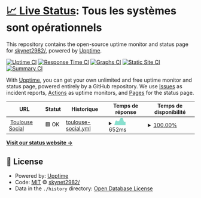 # [📈 Live Status](https://skynet2982/.github.io/toulouse-social-uptime): <!--live status--> **Tous les systèmes sont opérationnels**

This repository contains the open-source uptime monitor and status page for [skynet2982/](https://skynet2982/.github.io/toulouse-social-uptime), powered by [Upptime](https://github.com/upptime/upptime).

[![Uptime CI](https://github.com/skynet2982//toulouse-social-uptime/workflows/Uptime%20CI/badge.svg)](https://github.com/skynet2982//toulouse-social-uptime/actions?query=workflow%3A%22Uptime+CI%22)
[![Response Time CI](https://github.com/skynet2982//toulouse-social-uptime/workflows/Response%20Time%20CI/badge.svg)](https://github.com/skynet2982//toulouse-social-uptime/actions?query=workflow%3A%22Response+Time+CI%22)
[![Graphs CI](https://github.com/skynet2982//toulouse-social-uptime/workflows/Graphs%20CI/badge.svg)](https://github.com/skynet2982//toulouse-social-uptime/actions?query=workflow%3A%22Graphs+CI%22)
[![Static Site CI](https://github.com/skynet2982//toulouse-social-uptime/workflows/Static%20Site%20CI/badge.svg)](https://github.com/skynet2982//toulouse-social-uptime/actions?query=workflow%3A%22Static+Site+CI%22)
[![Summary CI](https://github.com/skynet2982//toulouse-social-uptime/workflows/Summary%20CI/badge.svg)](https://github.com/skynet2982//toulouse-social-uptime/actions?query=workflow%3A%22Summary+CI%22)

With [Upptime](https://upptime.js.org), you can get your own unlimited and free uptime monitor and status page, powered entirely by a GitHub repository. We use [Issues](https://github.com/skynet2982//toulouse-social-uptime/issues) as incident reports, [Actions](https://github.com/skynet2982//toulouse-social-uptime/actions) as uptime monitors, and [Pages](https://skynet2982/.github.io/toulouse-social-uptime) for the status page.

<!--start: status pages-->
<!-- This summary is generated by Upptime (https://github.com/upptime/upptime) -->
<!-- Do not edit this manually, your changes will be overwritten -->
<!-- prettier-ignore -->
| URL | Statut | Historique | Temps de réponse | Temps de disponibilité |
| --- | ------ | ------- | ------------- | ------ |
| <img alt="" src="https://icons.duckduckgo.com/ip3/toulouse.social.ico" height="13"> [Toulouse Social](https://toulouse.social) | 🟩 OK | [toulouse-social.yml](https://github.com/skynet2982/toulouse.social-uptime/commits/HEAD/history/toulouse-social.yml) | <details><summary><img alt="Graphique du temps de réponse" src="./graphs/toulouse-social/response-time-week.png" height="20"> 652ms</summary><br><a href="https://uptime.toulouse.social/history/toulouse-social"><img alt="Temps de réponse 727" src="https://img.shields.io/endpoint?url=https%3A%2F%2Fraw.githubusercontent.com%2Fskynet2982%2Ftoulouse.social-uptime%2FHEAD%2Fapi%2Ftoulouse-social%2Fresponse-time.json"></a><br><a href="https://uptime.toulouse.social/history/toulouse-social"><img alt="Temps de réponse sur 24 heures 427" src="https://img.shields.io/endpoint?url=https%3A%2F%2Fraw.githubusercontent.com%2Fskynet2982%2Ftoulouse.social-uptime%2FHEAD%2Fapi%2Ftoulouse-social%2Fresponse-time-day.json"></a><br><a href="https://uptime.toulouse.social/history/toulouse-social"><img alt="Temps de réponse sur 7 jours 652" src="https://img.shields.io/endpoint?url=https%3A%2F%2Fraw.githubusercontent.com%2Fskynet2982%2Ftoulouse.social-uptime%2FHEAD%2Fapi%2Ftoulouse-social%2Fresponse-time-week.json"></a><br><a href="https://uptime.toulouse.social/history/toulouse-social"><img alt="Temps de réponse sur 30 jours 727" src="https://img.shields.io/endpoint?url=https%3A%2F%2Fraw.githubusercontent.com%2Fskynet2982%2Ftoulouse.social-uptime%2FHEAD%2Fapi%2Ftoulouse-social%2Fresponse-time-month.json"></a><br><a href="https://uptime.toulouse.social/history/toulouse-social"><img alt="délai de réponse sur 1 an 727" src="https://img.shields.io/endpoint?url=https%3A%2F%2Fraw.githubusercontent.com%2Fskynet2982%2Ftoulouse.social-uptime%2FHEAD%2Fapi%2Ftoulouse-social%2Fresponse-time-year.json"></a></details> | <details><summary><a href="https://uptime.toulouse.social/history/toulouse-social">100.00%</a></summary><a href="https://uptime.toulouse.social/history/toulouse-social"><img alt="Temps de disponibilité 100.00%" src="https://img.shields.io/endpoint?url=https%3A%2F%2Fraw.githubusercontent.com%2Fskynet2982%2Ftoulouse.social-uptime%2FHEAD%2Fapi%2Ftoulouse-social%2Fuptime.json"></a><br><a href="https://uptime.toulouse.social/history/toulouse-social"><img alt="Temps de fonctionnement sur 24 heures 100.00%" src="https://img.shields.io/endpoint?url=https%3A%2F%2Fraw.githubusercontent.com%2Fskynet2982%2Ftoulouse.social-uptime%2FHEAD%2Fapi%2Ftoulouse-social%2Fuptime-day.json"></a><br><a href="https://uptime.toulouse.social/history/toulouse-social"><img alt="Temps de fonctionnement sur 7 jours 100.00%" src="https://img.shields.io/endpoint?url=https%3A%2F%2Fraw.githubusercontent.com%2Fskynet2982%2Ftoulouse.social-uptime%2FHEAD%2Fapi%2Ftoulouse-social%2Fuptime-week.json"></a><br><a href="https://uptime.toulouse.social/history/toulouse-social"><img alt="Temps de fonctionnement sur 30 jours 100.00%" src="https://img.shields.io/endpoint?url=https%3A%2F%2Fraw.githubusercontent.com%2Fskynet2982%2Ftoulouse.social-uptime%2FHEAD%2Fapi%2Ftoulouse-social%2Fuptime-month.json"></a><br><a href="https://uptime.toulouse.social/history/toulouse-social"><img alt="Temps de fonctionnement sur 1 an 100.00%" src="https://img.shields.io/endpoint?url=https%3A%2F%2Fraw.githubusercontent.com%2Fskynet2982%2Ftoulouse.social-uptime%2FHEAD%2Fapi%2Ftoulouse-social%2Fuptime-year.json"></a></details>

<!--end: status pages-->

[**Visit our status website →**](https://skynet2982/.github.io/toulouse-social-uptime)

## 📄 License

- Powered by: [Upptime](https://github.com/upptime/upptime)
- Code: [MIT](./LICENSE) © [skynet2982/](https://skynet2982/.github.io/toulouse-social-uptime)
- Data in the `./history` directory: [Open Database License](https://opendatacommons.org/licenses/odbl/1-0/)
